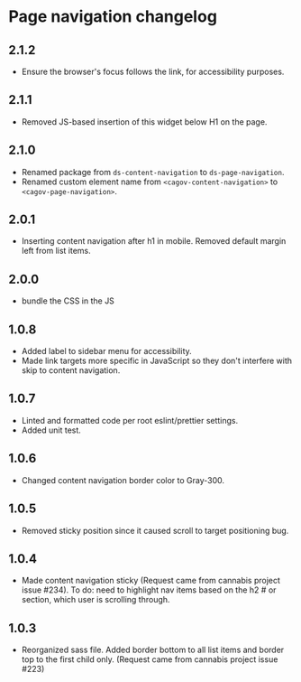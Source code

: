 # Page navigation changelog

## 2.1.2
* Ensure the browser's focus follows the link, for accessibility purposes.

## 2.1.1
* Removed JS-based insertion of this widget below H1 on the page.

## 2.1.0
* Renamed package from `ds-content-navigation` to `ds-page-navigation`.
* Renamed custom element name from `<cagov-content-navigation>` to `<cagov-page-navigation>`.

## 2.0.1
* Inserting content navigation after h1 in mobile. Removed default margin left from list items.

## 2.0.0
* bundle the CSS in the JS

## 1.0.8
* Added label to sidebar menu for accessibility.
* Made link targets more specific in JavaScript so they don't interfere with skip to content navigation.

## 1.0.7
* Linted and formatted code per root eslint/prettier settings.
* Added unit test.

## 1.0.6
* Changed content navigation border color to Gray-300.

## 1.0.5
* Removed sticky position since it caused scroll to target positioning bug.

## 1.0.4
* Made content navigation sticky (Request came from cannabis project issue #234). To do: need to highlight nav items based on the h2 # or section, which user is scrolling through.

## 1.0.3
* Reorganized sass file. Added border bottom to all list items and border top to the first child only. (Request came from cannabis project issue #223)
